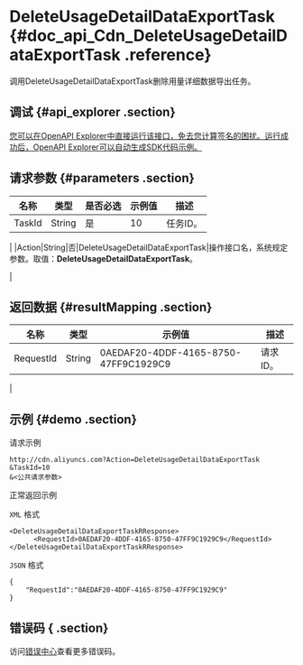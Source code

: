 # DeleteUsageDetailDataExportTask {#doc_api_Cdn_DeleteUsageDetailDataExportTask .reference}

调用DeleteUsageDetailDataExportTask删除用量详细数据导出任务。

## 调试 {#api_explorer .section}

[您可以在OpenAPI Explorer中直接运行该接口，免去您计算签名的困扰。运行成功后，OpenAPI Explorer可以自动生成SDK代码示例。](https://api.aliyun.com/#product=Cdn&api=DeleteUsageDetailDataExportTask&type=RPC&version=2018-05-10)

## 请求参数 {#parameters .section}

|名称|类型|是否必选|示例值|描述|
|--|--|----|---|--|
|TaskId|String|是|10|任务ID。

 |
|Action|String|否|DeleteUsageDetailDataExportTask|操作接口名，系统规定参数。取值：**DeleteUsageDetailDataExportTask**。

 |

## 返回数据 {#resultMapping .section}

|名称|类型|示例值|描述|
|--|--|---|--|
|RequestId|String|0AEDAF20-4DDF-4165-8750-47FF9C1929C9|请求ID。

 |

## 示例 {#demo .section}

请求示例

``` {#request_demo}
http://cdn.aliyuncs.com?Action=DeleteUsageDetailDataExportTask
&TaskId=10
&<公共请求参数>
```

正常返回示例

`XML` 格式

``` {#xml_return_success_demo}
<DeleteUsageDetailDataExportTaskRResponse>
	  <RequestId>0AEDAF20-4DDF-4165-8750-47FF9C1929C9</RequestId>
</DeleteUsageDetailDataExportTaskRResponse>
```

`JSON` 格式

``` {#json_return_success_demo}
{
	"RequestId":"0AEDAF20-4DDF-4165-8750-47FF9C1929C9"
}
```

## 错误码 { .section}

访问[错误中心](https://error-center.aliyun.com/status/product/Cdn)查看更多错误码。

